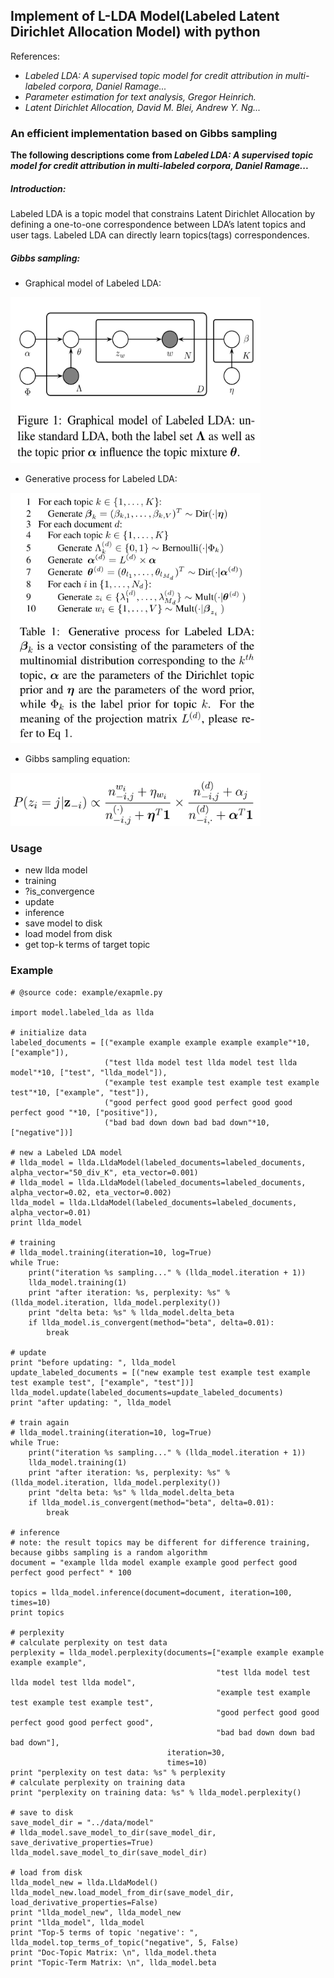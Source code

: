 ## Implement of L-LDA Model(Labeled Latent Dirichlet Allocation Model) with python


References:
   * *Labeled LDA: A supervised topic model for credit attribution in multi-labeled corpora, Daniel Ramage...*
   * *Parameter estimation for text analysis, Gregor Heinrich.*
   * *Latent Dirichlet Allocation, David M. Blei, Andrew Y. Ng...*
   
### An efficient implementation based on Gibbs sampling

**The following descriptions come from *Labeled LDA: A supervised topic model for credit attribution in multi-labeled corpora, Daniel Ramage...***

##### Introduction:
Labeled LDA is a topic model that constrains Latent Dirichlet Allocation by defining a one-to-one correspondence between LDA’s latent topics and user tags.
Labeled LDA can directly learn topics(tags) correspondences.

##### Gibbs sampling:
* Graphical model of Labeled LDA:
<!-- ![https://github.com/JoeZJH/Labeled-LDA/blob/master/assets/graphical-of-labeled-lda.png](https://github.com/JoeZJH/Labeled-LDA/blob/master/assets/graphical-of-labeled-lda.png) -->

<img src="https://github.com/JoeZJH/Labeled-LDA-Python/blob/master/assets/graphical-of-labeled-lda.png" width="400" height="265"/>

* Generative process for Labeled LDA:
<!-- ![https://github.com/JoeZJH/Labeled-LDA/blob/master/assets/generative-process-for-labeled-lda.png](https://github.com/JoeZJH/Labeled-LDA/blob/master/assets/generative-process-for-labeled-lda.png) -->
<img src="https://github.com/JoeZJH/Labeled-LDA-Python/blob/master/assets/generative-process-for-labeled-lda.png" width="400" height="400"/>

* Gibbs sampling equation:
<!-- ![https://github.com/JoeZJH/Labeled-LDA/blob/master/assets/gibbs-sampling-equation.png](https://github.com/JoeZJH/Labeled-LDA/blob/master/assets/gibbs-sampling-equation.png) -->
<img src="https://github.com/JoeZJH/Labeled-LDA-Python/blob/master/assets/gibbs-sampling-equation.png" width="400" height="85"/>

### Usage
* new llda model
* training
* ?is_convergence
* update
* inference
* save model to disk
* load model from disk
* get top-k terms of target topic


### Example 
```
# @source code: example/exapmle.py

import model.labeled_lda as llda

# initialize data
labeled_documents = [("example example example example example"*10, ["example"]),
                     ("test llda model test llda model test llda model"*10, ["test", "llda_model"]),
                     ("example test example test example test example test"*10, ["example", "test"]),
                     ("good perfect good good perfect good good perfect good "*10, ["positive"]),
                     ("bad bad down down bad bad down"*10, ["negative"])]

# new a Labeled LDA model
# llda_model = llda.LldaModel(labeled_documents=labeled_documents, alpha_vector="50_div_K", eta_vector=0.001)
# llda_model = llda.LldaModel(labeled_documents=labeled_documents, alpha_vector=0.02, eta_vector=0.002)
llda_model = llda.LldaModel(labeled_documents=labeled_documents, alpha_vector=0.01)
print llda_model

# training
# llda_model.training(iteration=10, log=True)
while True:
    print("iteration %s sampling..." % (llda_model.iteration + 1))
    llda_model.training(1)
    print "after iteration: %s, perplexity: %s" % (llda_model.iteration, llda_model.perplexity())
    print "delta beta: %s" % llda_model.delta_beta
    if llda_model.is_convergent(method="beta", delta=0.01):
        break

# update
print "before updating: ", llda_model
update_labeled_documents = [("new example test example test example test example test", ["example", "test"])]
llda_model.update(labeled_documents=update_labeled_documents)
print "after updating: ", llda_model

# train again
# llda_model.training(iteration=10, log=True)
while True:
    print("iteration %s sampling..." % (llda_model.iteration + 1))
    llda_model.training(1)
    print "after iteration: %s, perplexity: %s" % (llda_model.iteration, llda_model.perplexity())
    print "delta beta: %s" % llda_model.delta_beta
    if llda_model.is_convergent(method="beta", delta=0.01):
        break

# inference
# note: the result topics may be different for difference training, because gibbs sampling is a random algorithm
document = "example llda model example example good perfect good perfect good perfect" * 100

topics = llda_model.inference(document=document, iteration=100, times=10)
print topics

# perplexity
# calculate perplexity on test data
perplexity = llda_model.perplexity(documents=["example example example example example",
                                              "test llda model test llda model test llda model",
                                              "example test example test example test example test",
                                              "good perfect good good perfect good good perfect good",
                                              "bad bad down down bad bad down"],
                                   iteration=30,
                                   times=10)
print "perplexity on test data: %s" % perplexity
# calculate perplexity on training data
print "perplexity on training data: %s" % llda_model.perplexity()

# save to disk
save_model_dir = "../data/model"
# llda_model.save_model_to_dir(save_model_dir, save_derivative_properties=True)
llda_model.save_model_to_dir(save_model_dir)

# load from disk
llda_model_new = llda.LldaModel()
llda_model_new.load_model_from_dir(save_model_dir, load_derivative_properties=False)
print "llda_model_new", llda_model_new
print "llda_model", llda_model
print "Top-5 terms of topic 'negative': ", llda_model.top_terms_of_topic("negative", 5, False)
print "Doc-Topic Matrix: \n", llda_model.theta
print "Topic-Term Matrix: \n", llda_model.beta
```


